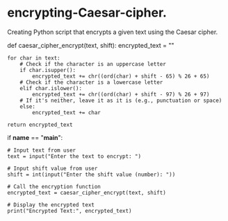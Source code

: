 # encrypting-Caesar-cipher.
Creating Python script that encrypts a given text using the Caesar cipher.

def caesar_cipher_encrypt(text, shift):
    encrypted_text = ""

    for char in text:
        # Check if the character is an uppercase letter
        if char.isupper():
            encrypted_text += chr((ord(char) + shift - 65) % 26 + 65)
        # Check if the character is a lowercase letter
        elif char.islower():
            encrypted_text += chr((ord(char) + shift - 97) % 26 + 97)
        # If it's neither, leave it as it is (e.g., punctuation or space)
        else:
            encrypted_text += char

    return encrypted_text
if __name__ == "__main__":

    # Input text from user
    text = input("Enter the text to encrypt: ")

    # Input shift value from user
    shift = int(input("Enter the shift value (number): "))

    # Call the encryption function
    encrypted_text = caesar_cipher_encrypt(text, shift)

    # Display the encrypted text
    print("Encrypted Text:", encrypted_text)
